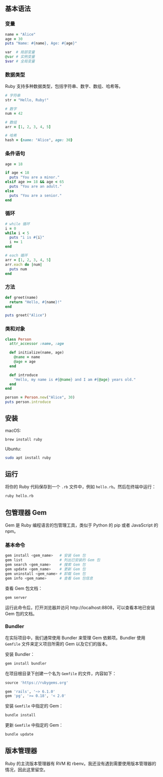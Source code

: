 ## 基本语法

### 变量

```ruby
name = "Alice"
age = 30
puts "Name: #{name}, Age: #{age}"
```

```ruby
var  # 局部变量
@var # 实例变量
$var # 全局变量
```

### 数据类型

Ruby 支持多种数据类型，包括字符串、数字、数组、哈希等。

```ruby
# 字符串
str = "Hello, Ruby!"

# 数字
num = 42

# 数组
arr = [1, 2, 3, 4, 5]

# 哈希
hash = {name: "Alice", age: 30}
```

### 条件语句

```ruby
age = 18

if age < 18
  puts "You are a minor."
elsif age >= 18 && age < 65
  puts "You are an adult."
else
  puts "You are a senior."
end
```

### 循环

```ruby
# while 循环
i = 0
while i < 5
  puts "i is #{i}"
  i += 1
end

# each 循环
arr = [1, 2, 3, 4, 5]
arr.each do |num|
  puts num
end
```

### 方法

```ruby
def greet(name)
  return "Hello, #{name}!"
end

puts greet("Alice")
```

### 类和对象

```ruby
class Person
  attr_accessor :name, :age

  def initialize(name, age)
    @name = name
    @age = age
  end

  def introduce
    "Hello, my name is #{@name} and I am #{@age} years old."
  end
end

person = Person.new("Alice", 30)
puts person.introduce
```

## 安装

macOS:

```sh
brew install ruby
```

Ubuntu:

```sh
sudo apt install ruby
```

## 运行

将你的 Ruby 代码保存到一个 `.rb` 文件中，例如 `hello.rb`。然后在终端中运行：

```sh
ruby hello.rb
```

## 包管理器 Gem

Gem 是 Ruby 编程语言的包管理工具，类似于 Python 的 pip 或者 JavaScript 的 npm。

### 基本命令

```sh
gem install <gem_name>   # 安装 Gem 包
gem list                 # 列出已安装的 Gem 包
gem search <gem_name>    # 搜索 Gem 包
gem update <gem_name>    # 更新 Gem 包
gem uninstall <gem_name> # 卸载 Gem 包
gem info <gem_name>      # 查看 Gem 包信息
```

查看 Gem 包文档：

```sh
gem server
```

运行此命令后，打开浏览器并访问 http://localhost:8808，可以查看本地已安装 Gem 包的文档。

### Bundler

在实际项目中，我们通常使用 Bundler 来管理 Gem 依赖项。Bundler 使用 `Gemfile` 文件来定义项目所需的 Gem 以及它们的版本。

安装 Bundler：

```sh
gem install bundler
```

在项目根目录下创建一个名为 `Gemfile` 的文件，内容如下：

```ruby
source 'https://rubygems.org'

gem 'rails', '~> 6.1.0'
gem 'pg', '>= 0.18', '< 2.0'
```

安装 `Gemfile` 中指定的 Gem：

```sh
bundle install
```

更新 `Gemfile` 中指定的 Gem：

```sh
bundle update
```

## 版本管理器

Ruby 的主流版本管理器有 RVM 和 rbenv。我还没有遇到需要使用版本管理器的情况，因此这里留空。